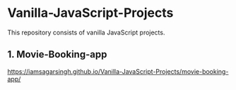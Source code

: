 # Vanilla-JavaScript-Projects
This repository consists of vanilla JavaScript projects.

## 1. Movie-Booking-app
https://iamsagarsingh.github.io/Vanilla-JavaScript-Projects/movie-booking-app/

